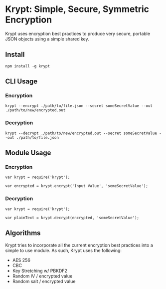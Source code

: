 Krypt: Simple, Secure, Symmetric Encryption
=====

Krypt uses encryption best practices to produce very secure, portable JSON objects using a simple shared key.

## Install

```
npm install -g krypt
```

## CLI Usage

### Encryption

```
krypt --encrypt ./path/to/file.json --secret someSecretValue --out ./path/to/new/encrypted.out
```

### Decryption

```
krypt --decrypt ./path/to/new/encrypted.out --secret someSecretValue --out ./path/to/file.json
```

## Module Usage

### Encryption

```
var krypt = require('krypt');

var encrypted = krypt.encrypt('Input Value', 'someSecretValue');
```

### Decryption

```
var krypt = require('krypt');

var plainText = krypt.decrypt(encrypted, 'someSecretValue');
```

## Algorithms

Krypt tries to incorporate all the current encryption best practices into a simple to use module. As such, Krypt uses the following:

+ AES 256
+ CBC
+ Key Stretching w/ PBKDF2
+ Random IV / encrypted value
+ Random salt / encrypted value
